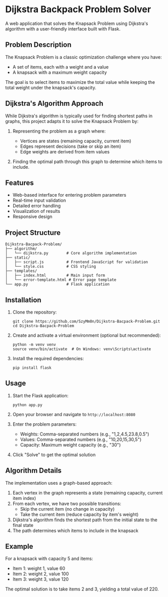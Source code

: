 # Dijkstra Backpack Problem Solver

A web application that solves the Knapsack Problem using Dijkstra's algorithm with a user-friendly interface built with Flask.

## Problem Description

The Knapsack Problem is a classic optimization challenge where you have:
- A set of items, each with a weight and a value
- A knapsack with a maximum weight capacity

The goal is to select items to maximize the total value while keeping the total weight under the knapsack's capacity.

## Dijkstra's Algorithm Approach

While Dijkstra's algorithm is typically used for finding shortest paths in graphs, this project adapts it to solve the Knapsack Problem by:

1. Representing the problem as a graph where:
   - Vertices are states (remaining capacity, current item)
   - Edges represent decisions (take or skip an item)
   - Edge weights are derived from item values

2. Finding the optimal path through this graph to determine which items to include.

## Features

- Web-based interface for entering problem parameters
- Real-time input validation
- Detailed error handling
- Visualization of results
- Responsive design

## Project Structure

```
Dijkstra-Bacpack-Problem/
├── algorithm/
│   └── dijkstra.py        # Core algorithm implementation
├── static/
│   ├── script.js          # Frontend JavaScript for validation
│   └── style.css          # CSS styling
├── templates/
│   ├── index.html         # Main input form
│   └── error-template.html # Error page template
└── app.py                 # Flask application
```

## Installation

1. Clone the repository:
   ```
   git clone https://github.com/SzyMm0n/Dijkstra-Bacpack-Problem.git
   cd Dijkstra-Bacpack-Problem
   ```

2. Create and activate a virtual environment (optional but recommended):
   ```
   python -m venv venv
   source venv/bin/activate  # On Windows: venv\Scripts\activate
   ```

3. Install the required dependencies:
   ```
   pip install flask
   ```

## Usage

1. Start the Flask application:
   ```
   python app.py
   ```

2. Open your browser and navigate to `http://localhost:8080`

3. Enter the problem parameters:
   - Weights: Comma-separated numbers (e.g., "1,2,4.5,23.8,0.5")
   - Values: Comma-separated numbers (e.g., "10,20,15,30,5")
   - Capacity: Maximum weight capacity (e.g., "30")

4. Click "Solve" to get the optimal solution

## Algorithm Details

The implementation uses a graph-based approach:

1. Each vertex in the graph represents a state (remaining capacity, current item index)
2. From each vertex, we have two possible transitions:
   - Skip the current item (no change in capacity)
   - Take the current item (reduce capacity by item's weight)
3. Dijkstra's algorithm finds the shortest path from the initial state to the final state
4. The path determines which items to include in the knapsack

## Example

For a knapsack with capacity 5 and items:
- Item 1: weight 1, value 60
- Item 2: weight 2, value 100
- Item 3: weight 3, value 120

The optimal solution is to take items 2 and 3, yielding a total value of 220.
